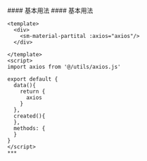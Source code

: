 
<cn>
#### 基本用法
</cn>

<us>
#### 基本用法
</us>

```tpl
<template>
  <div>
    <sm-material-partital :axios="axios"/>
  </div>

</template>
<script>
import axios from '@/utils/axios.js'

export default {
  data(){
    return {
      axios
    }
  },
  created(){
  },
  methods: {
  }
}
</script>
*** 